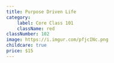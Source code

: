 ```yaml
---
title: Purpose Driven Life
category:
    label: Core Class 101
    className: red
classNumber: 102
image: https://i.imgur.com/pfjcINc.png
childcare: true
price: $15
---
```

